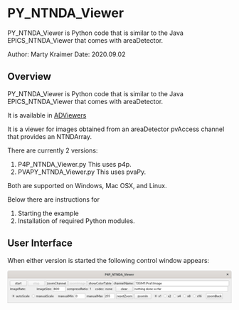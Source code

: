 # PY_NTNDA_Viewer

PY_NTNDA_Viewer is Python code that is similar to the Java EPICS_NTNDA_Viewer that comes with areaDetector.

Author: Marty Kraimer
Date: 2020.09.02

## Overview

PY_NTNDA_Viewer is Python code that is similar to the Java EPICS_NTNDA_Viewer that comes with areaDetector.

It is available in [ADViewers](https://github.com/areaDetector/ADViewers)

It is a viewer for images obtained from an areaDetector pvAccess channel that provides an NTNDArray.

There are currently 2 versions:

1. P4P_NTNDA_Viewer.py This uses p4p.
2. PVAPY_NTNDA_Viewer.py This uses pvaPy.

Both are supported on Windows, Mac OSX, and Linux.

Below there are instructions for

1. Starting the example
2. Installation of required Python modules.

## User Interface

When either version is started the following control window appears:

![](PY_NTNDA_Viewer.png)



